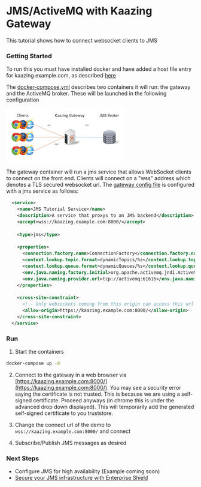 # JMS/ActiveMQ with Kaazing Gateway

This tutorial shows how to connect websocket clients to JMS

### Getting Started

To run this you must have installed docker and have added a host file entry for kaazing.example.com, as described [here](../../README.md)

The [docker-compose.yml](docker-compose.yml) describes two containers it will run: the gateway and the ActiveMQ broker.  These will be launched in the following configuration

![JMS architecture](../jms.png)

The gateway container will run a jms service that allows WebSocket clients to connect on the front end.  Clients will connect on a "wss" address which denotes a TLS secured websocket url.  The [gateway config file](gateway/jms-activemq-gateway-config.xml) is configured with a jms service as follows:

```xml
  <service>
    <name>JMS Tutorial Service</name>
    <description>A service that proxys to an JMS backend</description>
    <accept>wss://kaazing.example.com:8000/</accept>

    <type>jms</type>

    <properties>
      <connection.factory.name>ConnectionFactory</connection.factory.name>
      <context.lookup.topic.format>dynamicTopics/%s</context.lookup.topic.format>
      <context.lookup.queue.format>dynamicQueues/%s</context.lookup.queue.format>
      <env.java.naming.factory.initial>org.apache.activemq.jndi.ActiveMQInitialContextFactory</env.java.naming.factory.initial>
      <env.java.naming.provider.url>tcp://activemq:61616</env.java.naming.provider.url>
    </properties>

    <cross-site-constraint>
      <!-- Only websockets coming from this origin can access this url -->
      <allow-origin>https://kaazing.example.com:8000/</allow-origin>
    </cross-site-constraint>
  </service>
```

### Run

1. Start the containers
  ```bash
  docker-compose up -d
  ```
  
2. Connect to the gateway in a web browser via [https://kaazing.example.com:8000/](https://kaazing.example.com:8000/).  You may see a security error saying the certificate is not trusted.  This is because we are using a self-signed certificate.  Proceed anyways (in chrome this is under the advanced drop down displayed).  This will temporarily add the generated self-signed certificate to you truststore.

3. Change the connect url of the demo to `wss://kaazing.example.com:8000/` and connect

4. Subscribe/Publish JMS messages as desired

### Next Steps
  
- Configure JMS for high availability (Example coming soon)
- [Secure your JMS infrastructure with Enterprise Shield](../../enterprise-shield)
